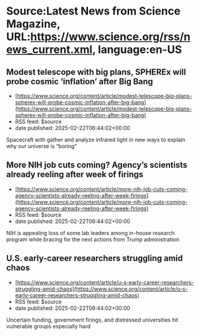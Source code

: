 # Source:Latest News from Science Magazine, URL:https://www.science.org/rss/news_current.xml, language:en-US

## Modest telescope with big plans, SPHEREx will probe cosmic ‘inflation’ after Big Bang
 - [https://www.science.org/content/article/modest-telescope-big-plans-spherex-will-probe-cosmic-inflation-after-big-bang](https://www.science.org/content/article/modest-telescope-big-plans-spherex-will-probe-cosmic-inflation-after-big-bang)
 - RSS feed: $source
 - date published: 2025-02-22T06:44:02+00:00

Spacecraft with gather and analyze infrared light in new ways to explain why our universe is “boring”

## More NIH job cuts coming? Agency’s scientists already reeling after week of firings
 - [https://www.science.org/content/article/more-nih-job-cuts-coming-agency-scientists-already-reeling-after-week-firings](https://www.science.org/content/article/more-nih-job-cuts-coming-agency-scientists-already-reeling-after-week-firings)
 - RSS feed: $source
 - date published: 2025-02-22T06:44:02+00:00

NIH is appealing loss of some lab leaders among in-house research program while bracing for the next actions from Trump administration

## U.S. early-career researchers struggling amid chaos
 - [https://www.science.org/content/article/u-s-early-career-researchers-struggling-amid-chaos](https://www.science.org/content/article/u-s-early-career-researchers-struggling-amid-chaos)
 - RSS feed: $source
 - date published: 2025-02-22T06:44:02+00:00

Uncertain funding, government firings, and distressed universities hit vulnerable groups especially hard

